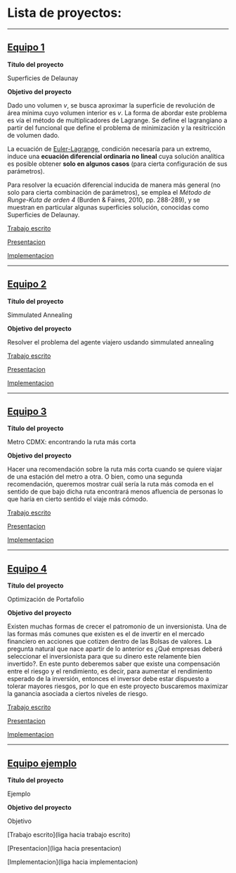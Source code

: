 # Lista de proyectos:

---

## [Equipo 1](equipos/equipo_1)

**Título del proyecto** 

Superficies de Delaunay

**Objetivo del proyecto**

 Dado uno volumen $v$, se busca aproximar la superficie de revolución de área mínima cuyo volumen interior es $v$. La forma de abordar este problema es vía el método de multiplicadores de Lagrange. Se define el lagrangiano a partir del funcional que define el problema de minimización y la resitricción de volumen dado. 

La ecuación de [Euler-Lagrange](https://en.wikipedia.org/wiki/Euler%E2%80%93Lagrange_equation#Statement), condición necesaría para un extremo, induce una **ecuación diferencial ordinaria no lineal** cuya solución analítica es posible obtener **solo en algunos casos** (para cierta configuración de sus parámetros). 

Para resolver la ecuación diferencial inducida de manera más general (no solo para cierta combinación de parámetros), se emplea el *Método de Runge-Kuta de orden 4* (Burden & Faires, 2010, pp. 288-289),  y se muestran en particular algunas superficies solución, conocidas como Superficies de Delaunay.

[Trabajo escrito](https://drive.google.com/drive/u/1/folders/1xI_h8CFtNFiVacF_iKLZ7yscHh8LnNec)

[Presentacion](https://drive.google.com/drive/u/1/folders/1PFiHOE2EAaN4GCr1xib3-4OOl3eIG-nY)

[Implementacion](https://github.com/ITAM-DS/analisis-numerico-computo-cientifico/tree/optimizacion-2022/proyecto_final/proyectos/equipos/equipo_1/src)


---

## [Equipo 2](equipos/equipo_2)

**Título del proyecto** 

Simmulated Annealing

**Objetivo del proyecto**

Resolver el problema del agente viajero usdando simmulated annealing

[Trabajo escrito](https://github.com/Navarreteed/Optimizacion_Simmulated_Annealing/blob/main/Reporte/reporte_equipo_2_proyecto_final.ipynb)

[Presentacion](https://docs.google.com/presentation/d/1s0oRh5UU-nk_aiQLFlc9DlVL3R0OErgxXivX-ZjOmSE/edit?usp=sharing)

[Implementacion](https://github.com/ITAM-DS/analisis-numerico-computo-cientifico/tree/optimizacion-2022/proyecto_final/proyectos/equipos/equipo_2/src)

---

## [Equipo 3](equipos/equipo_3)

**Título del proyecto** 

Metro CDMX: encontrando la ruta más corta

**Objetivo del proyecto**

Hacer una recomendación sobre la ruta más corta cuando se quiere viajar de una estación del metro a otra. O bien, como una segunda recomendación, queremos mostrar cuál sería la ruta más comoda en el sentido de que bajo dicha ruta encontrará menos afluencia de personas lo que haría en cierto sentido el viaje más cómodo.

[Trabajo escrito](https://drive.google.com/drive/folders/1zmotK-vA8HaqII4gksfqiYmQzhU7A8eW)

[Presentacion](https://drive.google.com/drive/folders/1zmotK-vA8HaqII4gksfqiYmQzhU7A8eW)

[Implementacion](https://github.com/ITAM-DS/analisis-numerico-computo-cientifico/tree/optimizacion-2022/proyecto_final/proyectos/equipos/equipo_3/avance3/codigo)

---

## [Equipo 4](equipos/equipo_4)

**Título del proyecto** 

Optimización de Portafolio

**Objetivo del proyecto**

Existen muchas formas de crecer el patromonio de un inversionista. Una de las formas más comunes que existen es el de invertir en el mercado financiero en acciones que cotizen dentro de las Bolsas de valores. La pregunta natural que nace apartir de lo anterior es ¿Qué empresas deberá seleccionar el inversionista para que su dinero este relamente bien invertido?. En este punto deberemos saber que existe una compensación entre el riesgo y el rendimiento, es decir, para aumentar el rendimiento esperado de la inversión, entonces el inversor debe estar dispuesto a tolerar mayores riesgos, por lo que en este proyecto buscaremos maximizar la ganancia asociada a ciertos niveles de riesgo.

[Trabajo escrito](https://github.com/esesancr/proyecto_final_equipo_4/blob/main/Euipo4_Final_Opti%202022.ipynb)

[Presentacion](https://github.com/esesancr/proyecto_final_equipo_4/blob/main/Optimizaci%C3%B3n%20de%20Portafolio.pdf)

[Implementacion](https://github.com/ITAM-DS/analisis-numerico-computo-cientifico/tree/optimizacion-2022/proyecto_final/proyectos/equipos/equipo_4/notebooks)


---

## [Equipo ejemplo](equipos/equipo_ejemplo)

**Título del proyecto** 

Ejemplo

**Objetivo del proyecto**

Objetivo

[Trabajo escrito](liga hacia trabajo escrito)

[Presentacion](liga hacia presentacion)

[Implementacion](liga hacia implementacion)
